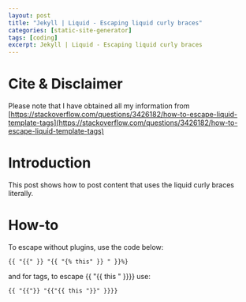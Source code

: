```yaml
---
layout: post
title: "Jekyll | Liquid - Escaping liquid curly braces"
categories: [static-site-generator]
tags: [coding]
excerpt: Jekyll | Liquid - Escaping liquid curly braces
---
```


# Cite & Disclaimer

Please note that I have obtained all my information from [https://stackoverflow.com/questions/3426182/how-to-escape-liquid-template-tags](https://stackoverflow.com/questions/3426182/how-to-escape-liquid-template-tags)

# Introduction

This post shows how to post content that uses the liquid curly braces literally.

# How-to

To escape without plugins, use the code below:

```
{{ "{{" }} "{{ "{% this" }} " }}%}
```

and for tags, to escape {{ "{{ this " }}}} use:

```
{{ "{{"}} "{{"{{ this "}}" }}}}
```